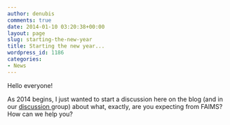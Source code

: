 ```yaml
---
author: denubis
comments: true
date: 2014-01-10 03:20:38+00:00
layout: page
slug: starting-the-new-year
title: Starting the new year...
wordpress_id: 1186
categories:
- News
---
```


Hello everyone!

As 2014 begins, I just wanted to start a discussion here on the blog (and in our [discussion ](https://groups.google.com/a/fedarch.org/forum/#!forum/discussion)group) about what, exactly, are you expecting from FAIMS? How can we help you?
